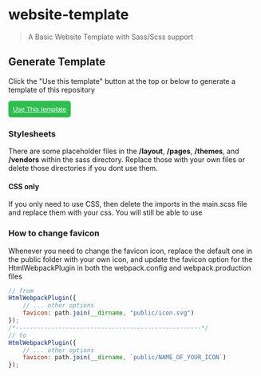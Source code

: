# website-template

> A Basic Website Template with Sass/Scss support

## Generate Template

Click the "Use this template" button at the top or below to generate a template of this repository

<button style="background:#2CBE4E; border:none; padding: 9px; border-radius: 5px">
    <a href="/carlosdlroca/website-template/generate" style="color: white">Use This template</a>
</button>

### Stylesheets

There are some placeholder files in the **/layout**, **/pages**, **/themes**, and **/vendors** within the sass directory. Replace those with your own files or delete those directories if you dont use them.

#### CSS only

If you only need to use CSS, then delete the imports in the main.scss file and replace them with your css. You will still be able to use

### How to change favicon

Whenever you need to change the favicon icon, replace the default one in the public folder with your own icon, and update the favicon option for the HtmlWebpackPlugin in both the webpack.config and webpack.production files

```javascript
// from
HtmlWebpackPlugin({
    // ... other options
    favicon: path.join(__dirname, "public/icon.svg")
});
/*----------------------------------------------------*/
// to
HtmlWebpackPlugin({
    // ... other options
    favicon: path.join(__dirname, `public/NAME_OF_YOUR_ICON`)
});
```
